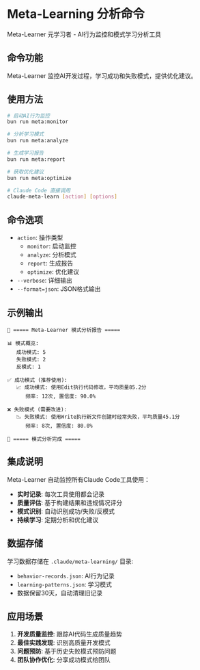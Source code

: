 # Meta-Learning 分析命令

Meta-Learner 元学习者 - AI行为监控和模式学习分析工具

## 命令功能

Meta-Learner 监控AI开发过程，学习成功和失败模式，提供优化建议。

## 使用方法

```bash
# 启动AI行为监控
bun run meta:monitor

# 分析学习模式  
bun run meta:analyze

# 生成学习报告
bun run meta:report

# 获取优化建议
bun run meta:optimize

# Claude Code 直接调用
claude-meta-learn [action] [options]
```

## 命令选项

- `action`: 操作类型
  - `monitor`: 启动监控
  - `analyze`: 分析模式  
  - `report`: 生成报告
  - `optimize`: 优化建议
- `--verbose`: 详细输出
- `--format=json`: JSON格式输出

## 示例输出

```
🧠 ===== Meta-Learner 模式分析报告 =====

📊 模式概览:
   成功模式: 5
   失败模式: 2  
   反模式: 1

✅ 成功模式 (推荐使用):
   📈 成功模式: 使用Edit执行代码修改，平均质量85.2分
      频率: 12次, 置信度: 90.0%

❌ 失败模式 (需要改进):  
   📉 失败模式: 使用Write执行新文件创建时经常失败，平均质量45.1分
      频率: 8次, 置信度: 80.0%

🧠 ===== 模式分析完成 =====
```

## 集成说明

Meta-Learner 自动监控所有Claude Code工具使用：

- **实时记录**: 每次工具使用都会记录
- **质量评估**: 基于构建结果和违规情况评分
- **模式识别**: 自动识别成功/失败/反模式
- **持续学习**: 定期分析和优化建议

## 数据存储

学习数据存储在 `.claude/meta-learning/` 目录:
- `behavior-records.json`: AI行为记录
- `learning-patterns.json`: 学习模式
- 数据保留30天，自动清理旧记录

## 应用场景

1. **开发质量监控**: 跟踪AI代码生成质量趋势
2. **最佳实践发现**: 识别高质量开发模式
3. **问题预防**: 基于历史失败模式预防问题
4. **团队协作优化**: 分享成功模式给团队